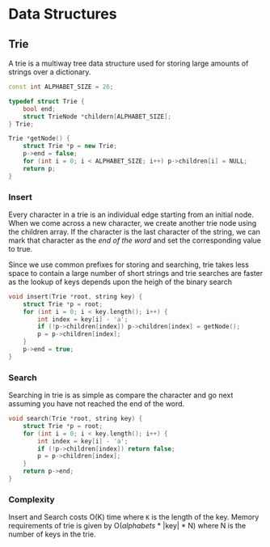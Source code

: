 # Data Structures

## Trie

A trie is a multiway tree data structure used for storing large amounts of strings over a dictionary.

```cpp
const int ALPHABET_SIZE = 26;

typedef struct Trie {
    bool end;
    struct TrieNode *childern[ALPHABET_SIZE];
} Trie;

Trie *getNode() {
    struct Trie *p = new Trie;
    p->end = false;
    for (int i = 0; i < ALPHABET_SIZE; i++) p->children[i] = NULL;
    return p;
}
```



### Insert

Every character in a trie is an individual edge starting from an initial node. When we come across a new character, we create another trie node using the children array. If the character is the last character of the string, we can mark that character as the *end of the word* and set the corresponding value to true.

Since we use common prefixes for storing and searching, trie takes less space to contain a large number of short strings and trie searches are faster as the lookup of keys depends upon the heigh of the binary search

```cpp
void insert(Trie *root, string key) {
    struct Trie *p = root;
    for (int i = 0; i < key.length(); i++) {
        int index = key[i] - 'a';
        if (!p->children[index]) p->children[index] = getNode();
        p = p->children[index];
    }
    p->end = true;
}
```


### Search

Searching in trie is as simple as compare the character and go next assuming you have not reached the end of the word.


```cpp
void search(Trie *root, string key) {
    struct Trie *p = root;
    for (int i = 0; i < key.length(); i++) {
        int index = key[i] - 'a';
        if (!p->children[index]) return false;
        p = p->children[index];
    }
    return p->end;
}
```


### Complexity

Insert and Search costs O(K) time where `K` is the length of the key.
Memory requirements of trie is given by O(*alphabets* * |key| * N) where N is the number of keys in the trie.




